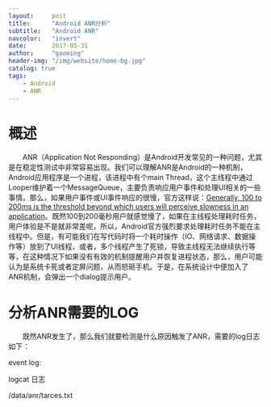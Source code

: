 ```yaml
---
layout:     post
title:      "Android ANR分析"
subtitle:   "Android ANR"
navcolor:   "invert"
date:       2017-05-31
author:     "gaoming"
header-img: "/img/website/home-bg.jpg"
catalog: true
tags:
    - Android 
    - ANR 
---
```

# 概述

&emsp;&emsp;ANR（Application Not Responding）是Android开发常见的一种问题，尤其是在稳定性测试中非常容易出现。我们可以理解ANR是Android的一种机制，Android应用程序是一个进程，该进程中有个main Thread，这个主线程中通过Looper维护着一个MessageQueue，主要负责响应用户事件和处理UI相关的一些事情。那么，如果用户事件或UI事件响应的很慢，官方这样说：[Generally, 100 to 200ms is the threshold beyond which users will perceive slowness in an application](https://developer.android.com/training/articles/perf-anr.html#Reinforcing)。既然100到200毫秒用户就感觉慢了，如果在主线程处理耗时任务，用户体验是不是就非常差呢，所以，Android官方强烈要求处理耗时任务不能在主线程中。但是，有可能我们在写代码时将一个耗时操作（IO、网络请求、数据操作等）放到了UI线程，或者，多个线程产生了死锁，导致主线程无法继续执行等等，在这种情况下如果没有有效的机制提醒用户并恢复进程状态，那么，用户可能认为是系统卡死或者定屏问题，从而怒砸手机。于是，在系统设计中便加入了ANR机制，会弹出一个dialog提示用户。

# 分析ANR需要的LOG

&emsp;&emsp;既然ANR发生了，那么我们就要检测是什么原因触发了ANR，需要的log日志如下：

event log:



logcat 日志



/data/anr/tarces.txt


